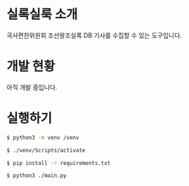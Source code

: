 # 실록실룩 소개
국사편찬위원회 조선왕조실록 DB 기사를 수집할 수 있는 도구입니다.

# 개발 현황
아직 개발 중입니다.

# 실행하기
```bash
$ python3 -m venv /venv

$ ./venv/Scripts/activate

$ pip install -r requirements.txt

$ python3 ./main.py
```
